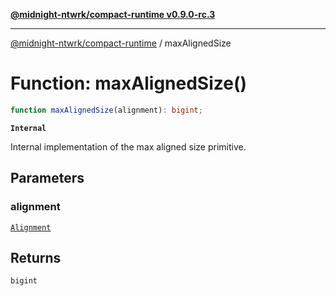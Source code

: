 [**@midnight-ntwrk/compact-runtime v0.9.0-rc.3**](../README.md)

***

[@midnight-ntwrk/compact-runtime](../globals.md) / maxAlignedSize

# Function: maxAlignedSize()

```ts
function maxAlignedSize(alignment): bigint;
```

**`Internal`**

Internal implementation of the max aligned size primitive.

## Parameters

### alignment

[`Alignment`](../type-aliases/Alignment.md)

## Returns

`bigint`
